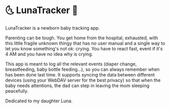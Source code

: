 # 🌜 LunaTracker 🌛

LunaTracker is a newborn baby tracking app.

Parenting can be tough. You get home from the hospital, exhausted, with this little fragile unknown thingy that has no user manual and a single way to let you know something's not ok: crying.
You have to react fast, event if it's 4 AM and you have no idea why is crying.

This app is meant to log all the relevant events (diaper change, breastfeeding, baby bottle feeding...), so you can always remember when has been done last time. It supports syncing the data between different devices (using your WebDAV server for the best privacy) so that when the baby needs attentions, the dad can step in leaving the mom sleeping peacefully.

Dedicated to my daughter Luna.
